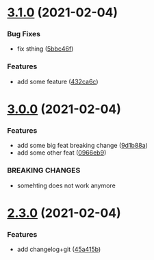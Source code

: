 # [3.1.0](https://github.com/orioro/template-js-lib-test/compare/v3.0.0...v3.1.0) (2021-02-04)


### Bug Fixes

* fix sthing ([5bbc46f](https://github.com/orioro/template-js-lib-test/commit/5bbc46f3c892ac3fc08f69af580ef5c791ebc406))

### Features

* add some feature ([432ca6c](https://github.com/orioro/template-js-lib-test/commit/432ca6c5f446c6d7efb8ccc6f885a2e7cf4f9200))

# [3.0.0](https://github.com/orioro/template-js-lib-test/compare/v2.3.0...v3.0.0) (2021-02-04)


### Features

* add some big feat breaking change ([9d1b88a](https://github.com/orioro/template-js-lib-test/commit/9d1b88a20763cbff937d3a6cfe8c5b5e9b8e3d14))
* add some other feat ([0966eb9](https://github.com/orioro/template-js-lib-test/commit/0966eb9b1bfffd5fd22aa255cddcd5eb37dcfdd7))


### BREAKING CHANGES

* somehting does not work anymore

# [2.3.0](https://github.com/orioro/template-js-lib-test/compare/v2.2.0...v2.3.0) (2021-02-04)


### Features

* add changelog+git ([45a415b](https://github.com/orioro/template-js-lib-test/commit/45a415b5a74eb80bd5bb54c294a8646d204398c1))
